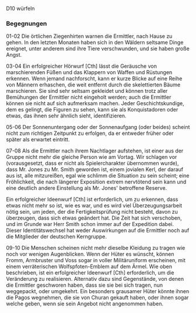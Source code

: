 D10 würfeln

### Begegnungen
01-02 Die örtlichen Ziegenhirten warnen die Ermittler, nach Hause zu gehen. In den letzten Monaten haben sich in den Wäldern seltsame Dinge ereignet, unter anderem sind ihre Tiere verschwunden, und sie haben große Angst.

03-04 Ein erfolgreicher Hörwurf [Cth] lässt die Geräusche von marschierenden Füßen und das Klappern von Waffen und Rüstungen erkennen. Wenn jemand nachforscht, kann er kurze Blicke auf eine Reihe von Männern erhaschen, die weit entfernt durch die skelettierten Bäume marschieren. Sie sind sehr seltsam gekleidet und können trotz aller Bemühungen der Ermittler nicht eingeholt werden; auch die Ermittler können sie nicht auf sich aufmerksam machen. Jeder Geschichtskundige, dem es gelingt, die Figuren zu sehen, kann sie als Konquistadoren oder etwas, das ihnen sehr ähnlich sieht, identifizieren.

05-06 Der Sonnenuntergang oder der Sonnenaufgang (oder beides) scheint nicht zum richtigen Zeitpunkt zu erfolgen, da er entweder früher oder später als erwartet eintritt.

07-08 Als die Ermittler nach ihrem Nachtlager aufstehen, ist einer aus der Gruppe nicht mehr die gleiche Person wie am Vortag. Wir schlagen vor (vorausgesetzt, dass er nicht als Spielercharakter übernommen wurde), dass Mr. Jones zu Mr. Smith geworden ist, einem jovialen Kerl, der darauf aus ist, alle mitzureißen, egal wie schlimm die Situation zu sein scheint; eine Fröhlichkeit, die nach längerer Exposition extrem nervtötend sein kann und eine deutlich andere Einstellung als Mr. Jones' betroffene Reserve.

Ein erfolgreicher Ideenwurf [Cth] ist erforderlich, um zu erkennen, dass etwas nicht mehr so ist, wie es war, und es wird viel Überzeugungsarbeit nötig sein, um jeden, der die Fertigkeitsprüfung nicht besteht, davon zu überzeugen, dass sich etwas geändert hat. Die Zeit hat sich verschoben, und im Grunde war Herr Smith schon immer auf der Expedition dabei. Dieser Identitätswechsel hat weder Auswirkungen auf die Ermittler noch auf die Mitglieder der deutschen Kerngruppe.

09-10 Die Menschen scheinen nicht mehr dieselbe Kleidung zu tragen wie noch vor wenigen Augenblicken. Wenn der Hüter es wünscht, können Fromm, Armbruster und Voss sogar in voller Militäruniform erscheinen, mit einem verräterischen Wolfspfoten-Emblem auf dem Ärmel. Wie oben beschrieben, ist ein erfolgreicher Ideenwurf [Cth] erforderlich, um die Veränderung zu realisieren. Alternativ dazu sind Gegenstände, von denen die Ermittler geschworen haben, dass sie sie bei sich tragen, nun weggepackt, oder umgekehrt. Ein besonders grausamer Hüter könnte ihnen die Pagos wegnehmen, die sie von Churan gekauft haben, oder ihnen sogar welche geben, wenn sie sein Angebot nicht angenommen haben.